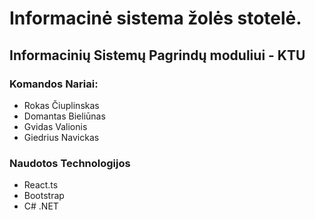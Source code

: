 #  Informacinė sistema žolės stotelė.
## Informacinių Sistemų Pagrindų moduliui - KTU
### Komandos Nariai:
* Rokas Čiuplinskas
* Domantas Bieliūnas
* Gvidas Valionis
* Giedrius Navickas

### Naudotos Technologijos
* React.ts
* Bootstrap
* C# .NET

